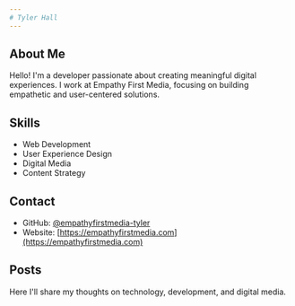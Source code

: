 ```yaml
---
# Tyler Hall
---
```


## About Me
Hello! I'm a developer passionate about creating meaningful digital experiences. I work at Empathy First Media, focusing on building empathetic and user-centered solutions.

## Skills
- Web Development
- User Experience Design
- Digital Media
- Content Strategy

## Contact
- GitHub: [@empathyfirstmedia-tyler](https://github.com/empathyfirstmedia-tyler)
- Website: [https://empathyfirstmedia.com](https://empathyfirstmedia.com)

## Posts
Here I'll share my thoughts on technology, development, and digital media.
